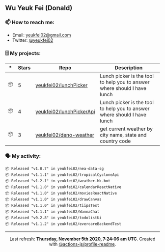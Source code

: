 ## Wu Yeuk Fei (Donald)

### 📫 How to reach me:

- Email: [yeukfei02@gmail.com](yeukfei02@gmail.com)
- Twitter: [@yeukfei02](https://twitter.com/yeukfei02)

### 🗄 My projects:

|*|Stars|Repo|Description|
|---|---|---|---|
| 📦 | 5 | [yeukfei02/lunchPicker](https://github.com/yeukfei02/lunchPicker) | Lunch picker is the tool to help you to answer where should I have lunch |
| 📦 | 4 | [yeukfei02/lunchPickerApi](https://github.com/yeukfei02/lunchPickerApi) | Lunch picker is the tool to help you to answer where should I have lunch |
| 📦 | 3 | [yeukfei02/deno-weather](https://github.com/yeukfei02/deno-weather) | get current weather by city name, state and country code |

### 🗣 My activity:

```
📦 Released "v1.0.7" in yeukfei02/nea-data-sg
📦 Released "v1.1.1" in yeukfei02/tropicalCycloneApi
📦 Released "v1.2.1" in yeukfei02/weather-hk-bot
📦 Released "v1.1.0" in yeukfei02/calendarReactNative
📦 Released "v1.1.0" in yeukfei02/moviesReactNative
📦 Released "v1.1.0" in yeukfei02/drawCanvas
📦 Released "v1.1.0" in yeukfei02/tiipsTest
📦 Released "v1.1.1" in yeukfei02/WannaChat
📦 Released "v0.2.8" in yeukfei02/todolistUi
📦 Released "v1.1.2" in yeukfei02/evercareBackendTest
```

<!-- <img src="https://github-readme-stats.vercel.app/api?username=yeukfei02&show_icons=true&count_private=true&theme=radical" />

<img src="https://github-readme-stats.vercel.app/api/top-langs/?username=yeukfei02&theme=radical" /> -->

---

<p align="center">Last refresh: <b>Thursday, November 5th 2020, 7:24:06 am UTC</b>. Created with <a href=https://github.com/marketplace/actions/profile-readme>@actions-js/profile-readme</a>.</p>
